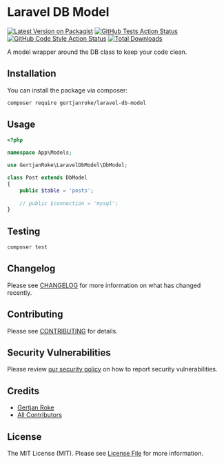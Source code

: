 # Laravel DB Model

[![Latest Version on Packagist](https://img.shields.io/packagist/v/GertjanRoke/laravel-db-model.svg?style=flat-square)](https://packagist.org/packages/GertjanRoke/laravel-db-model)
[![GitHub Tests Action Status](https://img.shields.io/github/workflow/status/GertjanRoke/laravel-db-model/run-tests?label=tests)](https://github.com/GertjanRoke/laravel-db-model/actions?query=workflow%3Arun-tests+branch%3Amain)
[![GitHub Code Style Action Status](https://img.shields.io/github/workflow/status/GertjanRoke/laravel-db-model/Check%20&%20fix%20styling?label=code%20style)](https://github.com/GertjanRoke/laravel-db-model/actions?query=workflow%3A"Check+%26+fix+styling"+branch%3Amain)
[![Total Downloads](https://img.shields.io/packagist/dt/GertjanRoke/laravel-db-model.svg?style=flat-square)](https://packagist.org/packages/GertjanRoke/laravel-db-model)

A model wrapper around the DB class to keep your code clean.

## Installation

You can install the package via composer:

```bash
composer require gertjanroke/laravel-db-model
```

## Usage

```php
<?php

namespace App\Models;

use GertjanRoke\LaravelDbModel\DbModel;

class Post extends DbModel
{
    public $table = 'posts';
    
    // public $connection = 'mysql';
}

```

## Testing

```bash
composer test
```

## Changelog

Please see [CHANGELOG](CHANGELOG.md) for more information on what has changed recently.

## Contributing

Please see [CONTRIBUTING](.github/CONTRIBUTING.md) for details.

## Security Vulnerabilities

Please review [our security policy](../../security/policy) on how to report security vulnerabilities.

## Credits

- [Gertjan Roke](https://github.com/GertjanRoke)
- [All Contributors](../../contributors)

## License

The MIT License (MIT). Please see [License File](LICENSE.md) for more information.
